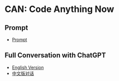 # CAN: Code Anything Now

## Prompt
* [Prompt](prompt_can.md)

## Full Conversation with ChatGPT
* [English Version](ChatGPT-Code_Anything_Now_en.md)
* [中文版对话](ChatGPT-CAN_zh.md)
